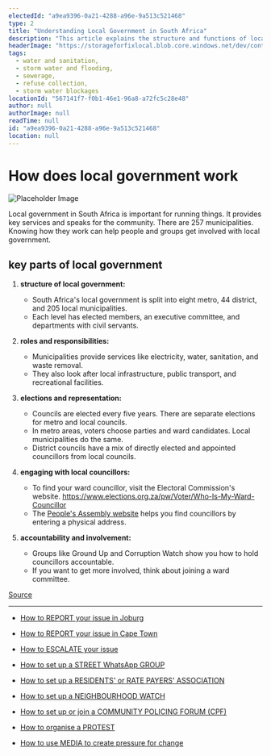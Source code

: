 ```yaml
---
electedId: "a9ea9396-0a21-4288-a96e-9a513c521468"
type: 2
title: "Understanding Local Government in South Africa"
description: "This article explains the structure and functions of local government in South Africa, highlighting the roles of municipalities in providing essential services and infrastructure. It also discusses the importance of community engagement and accountability in local governance."
headerImage: "https://storageforfixlocal.blob.core.windows.net/dev/content/a9ea9396-0a21-4288-a96e-9a513c521468/images/a9ea9396-0a21-4288-a96e-9a513c521468.webp"
tags:
  - water and sanitation,
  - storm water and flooding,
  - sewerage,
  - refuse collection,
  - storm water blockages
locationId: "567141f7-f0b1-46e1-96a8-a72fc5c28e48"
author: null
authorImage: null
readTime: null
id: "a9ea9396-0a21-4288-a96e-9a513c521468"
location: null
---
```


# How does local government work
![Placeholder Image](https://storageforfixlocal.blob.core.windows.net/dev/content/a9ea9396-0a21-4288-a96e-9a513c521468/images/a9ea9396-0a21-4288-a96e-9a513c521468.webp)

Local government in South Africa is important for running things. It provides key services and speaks for the community. There are 257 municipalities. Knowing how they work can help people and groups get involved with local government.

## key parts of local government

1. **structure of local government:**
   - South Africa's local government is split into eight metro, 44 district, and 205 local municipalities.
   - Each level has elected members, an executive committee, and departments with civil servants.

2. **roles and responsibilities:**
   - Municipalities provide services like electricity, water, sanitation, and waste removal.
   - They also look after local infrastructure, public transport, and recreational facilities.

3. **elections and representation:**
   - Councils are elected every five years. There are separate elections for metro and local councils.
   - In metro areas, voters choose parties and ward candidates. Local municipalities do the same.
   - District councils have a mix of directly elected and appointed councillors from local councils.

4. **engaging with local councillors:**
   - To find your ward councillor, visit the Electoral Commission's website. https://www.elections.org.za/pw/Voter/Who-Is-My-Ward-Councillor
   - The [People's Assembly website](https://www.pa.org.za/) helps you find councillors by entering a physical address. 

5. **accountability and involvement:**
   - Groups like Ground Up and Corruption Watch show you how to hold councillors accountable.
   - If you want to get more involved, think about joining a ward committee.


[Source](https://www.elections.org.za/pw/Voter/Who-Is-My-Ward-Councillor)
  
---
- [How to REPORT your issue in Joburg](/content/b87979ff-62f9-41b1-9e0c-d6f986096633/)
- [How to REPORT your issue in Cape Town](/content/e2cdfca7-24f3-4ea7-b3e6-ab3ccbd50277/)
- [How to ESCALATE your issue](/content/5c82dc08-0baf-410a-8de9-f7959a4beb3d/)

- [How to set up a STREET WhatsApp GROUP](/content/d6dea590-a527-494e-a551-c338f3bac46b/)
- [How to set up a RESIDENTS' or RATE PAYERS' ASSOCIATION](/content/70f67bab-f596-433f-9f13-f6545cff700e/)
- [How to set up a NEIGHBOURHOOD WATCH](/content/475ff4fc-c8c6-4c0c-a454-6f6dc42c6ce8/)
- [How to set up or join a COMMUNITY POLICING FORUM (CPF)](/content/475ff4fc-c8c6-4c0c-a454-6f6dc42c6ce8/)
- [How to organise a PROTEST](/content/2b41cb77-77fb-4bea-a4e5-f440b207a253/)
- [How to use MEDIA to create pressure for change](/content/c13796b6-860b-4830-ba7f-c0113cf9daae/)
